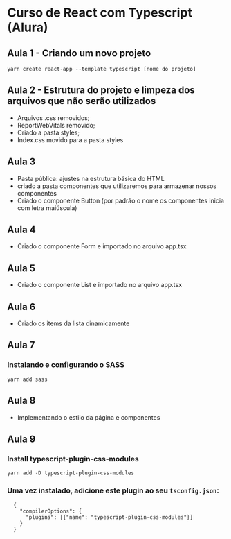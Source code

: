 # Curso de React com Typescript (Alura)

## Aula 1 - Criando um novo projeto
  `yarn create react-app --template typescript [nome do projeto]`

## Aula 2 - Estrutura do projeto e limpeza dos arquivos que não serão utilizados
  - Arquivos .css removidos;
  - ReportWebVitals removido;
  - Criado a pasta styles;
  - Index.css movido para a pasta styles

## Aula 3
  - Pasta pública: ajustes na estrutura básica do HTML
  - criado a pasta componentes que utilizaremos para armazenar nossos componentes
  - Criado o componente Button (por padrão o nome os componentes inicia com letra maiúscula)

## Aula 4
  - Criado o componente Form e importado no arquivo app.tsx

## Aula 5
  - Criado o componente List e importado no arquivo app.tsx

## Aula 6
  - Criado os items da lista dinamicamente

## Aula 7
  ### Instalando e configurando o SASS
  `yarn add sass`

## Aula 8
  - Implementando o estilo da página e componentes

## Aula 9 
  ### Install typescript-plugin-css-modules
  `yarn add -D typescript-plugin-css-modules`

  ### Uma vez instalado, adicione este plugin ao seu `tsconfig.json`:
  ```
    {
      "compilerOptions": {
        "plugins": [{"name": "typescript-plugin-css-modules"}]
      }
    }
  ```